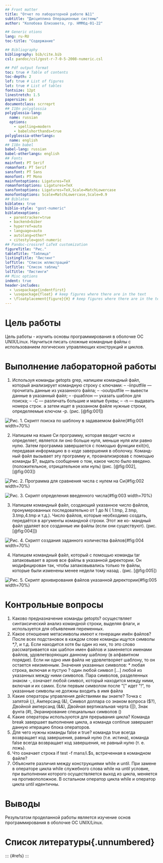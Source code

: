 ```yaml
---
## Front matter
title: "Отчет по лабораторной работе №11"
subtitle: "Дисциплина Операционные системы"
author: "Колобова Елизавета, гр. НММбд-01-22"

## Generic otions
lang: ru-RU
toc-title: "Содержание"

## Bibliography
bibliography: bib/cite.bib
csl: pandoc/csl/gost-r-7-0-5-2008-numeric.csl

## Pdf output format
toc: true # Table of contents
toc-depth: 2
lof: true # List of figures
lot: true # List of tables
fontsize: 12pt
linestretch: 1.5
papersize: a4
documentclass: scrreprt
## I18n polyglossia
polyglossia-lang:
  name: russian
  options:
	- spelling=modern
	- babelshorthands=true
polyglossia-otherlangs:
  name: english
## I18n babel
babel-lang: russian
babel-otherlangs: english
## Fonts
mainfont: PT Serif
romanfont: PT Serif
sansfont: PT Sans
monofont: PT Mono
mainfontoptions: Ligatures=TeX
romanfontoptions: Ligatures=TeX
sansfontoptions: Ligatures=TeX,Scale=MatchLowercase
monofontoptions: Scale=MatchLowercase,Scale=0.9
## Biblatex
biblatex: true
biblio-style: "gost-numeric"
biblatexoptions:
  - parentracker=true
  - backend=biber
  - hyperref=auto
  - language=auto
  - autolang=other*
  - citestyle=gost-numeric
## Pandoc-crossref LaTeX customization
figureTitle: "Рис."
tableTitle: "Таблица"
listingTitle: "Листинг"
lofTitle: "Список иллюстраций"
lotTitle: "Список таблиц"
lolTitle: "Листинги"
## Misc options
indent: true
header-includes:
  - \usepackage{indentfirst}
  - \usepackage{float} # keep figures where there are in the text
  - \floatplacement{figure}{H} # keep figures where there are in the text
---
```


# Цель работы

Цель работы - изучить основы программирования в оболочке ОС UNIX/Linux. Научиться писать сложные командные файлы с использованием логических управляющих конструкций и циклов.
# Выполнение лабораторной работы

1. Используя команды getopts grep, напишем командный файл, который анализирует
командную строку с ключами:
– -iinputfile — прочитать данные из указанного файла;
– -ooutputfile — вывести данные в указанный файл;
– -pшаблон — указать шаблон для поиска;
– -C — различать большие и малые буквы;
– -n — выдавать номера строк.
а затем ищет в указанном файле нужные строки, определяемые ключом -p. (рис. [@fig:001])

 ![Рис. 1. Скрипт поиска по шаблону в задаваемом файле](image/к1.png){#fig:001 width=70%}
 
2. Напишем на языке Си программу, которая вводит число и определяет, является ли оно
больше нуля, меньше нуля или равно нулю. Затем программа завершается с помощью
функции exit(n), передавая информацию в о коде завершения в оболочку. Команд-
ный файл вызывает эту программу и, проанализировав с помощью команды
$?, выдать сообщение о том, какое число было введено. (положительное, отрицательное или нуль) (рис. [@fig:002], [@fig:003])

 ![Рис. 2. Программа для сравнения числа с нулем на Си](image/к2.png){#fig:002 width=70%}
 
  ![Рис. 3. Скрипт определения введенного числа](image/к3.png){#fig:003 width=70%}
 
3. Напишем командный файл, создающий указанное число файлов, пронумерованных
последовательно от 1 до N ( 1.tmp, 2.tmp, 3.tmp,4.tmp и т.д.). Число файлов,
которые необходимо создать, передаётся в аргументы командной строки. Этот же ко-
мандный файл удаляет все созданные им файлы (если они существуют). (рис. [@fig:004]])

 ![Рис. 4. Скрипт создания заданного количества файлов](image/к4.png){#fig:004 width=70%}
 
4. Напишем командный файл, который с помощью команды tar запаковывает в архив
все файлы в указанной директории. Он модифицирован так, чтобы запаковывались
только те файлы, которые были изменены менее недели тому назад . (рис. [@fig:005])
 
 ![Рис. 5. Скрипт архивирования файлов указанной директории](image/к5.png){#fig:005 width=70%}

# Контрольные вопросы
1. Каково предназначение команды getopts?
осуществляет синтаксический анализ командной строки, выделяя флаги, и используется
для объявления переменных.
2. Какое отношение метасимволы имеют к генерации имён файлов?
 После всех подстановок в каждом слове команды ищутся символы *,?, и т.д. Если находится хотя бы один из них, то это слово рассматривается как шаблон имен файлов и заменяется именами файлов, удовлетворяющих данному шаблону (в алфавитном порядке). Если ни одно имя файла не удовлетворяет шаблону, то он остается неизменным. Значения указанных символов: * любая строка, включая и пустую ? один любой символ [...] любой из указанных между ними символов. Пара символов, разделенных знаком -, означает любой символ, который находится между ними, включая и их самих. Если первым символом после "[" идет "!", то указанные символы не должны входить в имя файла
3. Какие операторы управления действиями вы знаете?
Точка с запятой (;), Амперсанд (&), Символ доллара со знаком вопроса ($?), Двойной амперсанд (&&), Двойная вертикальная черта (||), Знак фунта (#), Экранирование специальных символов (\)
4. Какие операторы используются для прерывания цикла?
Команда break завершает выполнение цикла, а команда continue завершает данную итерацию блока операторов.
5. Для чего нужны команды false и true?
команда true всегда возвращает код завершения, равный нулю (т.е. истина), команда false всегда возвращает код завершения, не равный нулю (т. е. ложь).
6. Что означает строка if test -f man$s/$i.$s, встреченная в командном файле?
7. Объясните различия между конструкциями while и until.
При замене в операторе цикла while служебного слова while на until условие, при
выполнении которого осуществляется выход из цикла, меняется на противоположное.
В остальном оператор цикла while и оператор цикла until идентичны.
# Выводы

Результатом проделанной работы является изучение основ программирования в оболочке ОС UNIX/Linux. 

# Список литературы{.unnumbered}

::: {#refs}
:::
